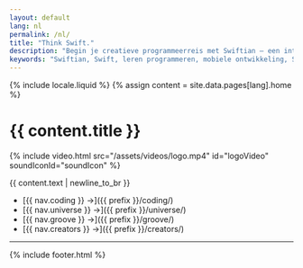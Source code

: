 ```yaml
---
layout: default
lang: nl
permalink: /nl/
title: "Think Swift."
description: "Begin je creatieve programmeerreis met Swiftian – een interactieve en zorgvuldig samengestelde leeromgeving voor Swift."
keywords: "Swiftian, Swift, leren programmeren, mobiele ontwikkeling, Swift leren"
---
```


{% include locale.liquid %}
{% assign content = site.data.pages[lang].home %}

# {{ content.title }}

{% include video.html src="/assets/videos/logo.mp4" id="logoVideo" soundIconId="soundIcon" %}

{{ content.text | newline_to_br }}

- [{{ nav.coding }} →]({{ prefix }}/coding/)
- [{{ nav.universe }} →]({{ prefix }}/universe/)
- [{{ nav.groove }} →]({{ prefix }}/groove/)
- [{{ nav.creators }} →]({{ prefix }}/creators/)

---
{% include footer.html %}